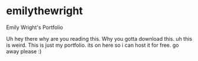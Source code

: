 # emilythewright
Emily Wright's Portfolio

Uh hey there why are you reading this. Why you gotta download this. uh
this is weird. This is just my portfolio. its on here so i can host it for free. go away please :)
